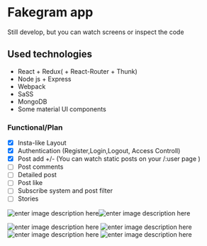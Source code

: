 # Fakegram app
Still develop, but you can watch screens or inspect the code 
## Used technologies
 

 - React + Redux( + React-Router + Thunk)
 - Node js + Express
 - Webpack
 - SaSS
- MongoDB
- Some material UI components
### Functional/Plan
 - [x] Insta-like Layout
 - [x] Authentication (Register,Login,Logout, Access Controll)
 - [x] Post add +/- (You can watch static posts on your /:user page )
 - [ ] Post comments
 - [ ] Detailed post
 - [ ] Post like
 - [ ] Subscribe system and post filter
 - [ ] Stories

![enter image description here](https://i.imgur.com/SNkZEfs.png)![enter image description here](https://i.imgur.com/5kNi3UG.png)

![enter image description here](https://i.imgur.com/ifMJy0b.png)
![enter image description here](https://i.imgur.com/dzd0AhN.png)
![enter image description here](https://i.imgur.com/wPp7Y5q.png)
![enter image description here](https://i.imgur.com/iLgmafr.png)
